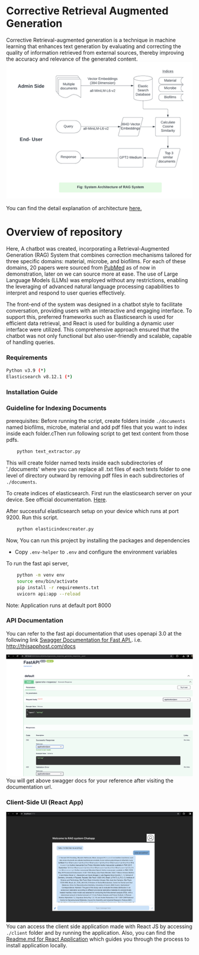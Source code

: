 # Corrective Retrieval Augmented Generation
Corrective Retrieval-augmented generation is a technique in machine learning that enhances text generation by evaluating and correcting the quality of information retrieved from external sources, thereby improving the accuracy and relevance of the generated content.
![ CRAG Architecutre](./assets/sysarchitecture.png)

You can find the detail explanation of architecture [here.](./assets/CRAG.pdf)

# Overview of repository
Here, A chatbot was created, incorporating a Retrieval-Augmented Generation (RAG) System that combines correction mechanisms tailored for three specific domains: material, microbe, and biofilms. For each of these domains, 20 papers were sourced from [PubMed](https://pubmed.ncbi.nlm.nih.gov/) as of now in demonstration, later on we can source more at ease. The use of Large Language Models (LLMs) was employed without any restrictions, enabling the leveraging of advanced natural language processing capabilities to interpret and respond to user queries effectively.

The front-end of the system was designed in a chatbot style to facilitate conversation, providing users with an interactive and engaging interface. To support this, preferred frameworks such as Elasticsearch is used for efficient data retrieval, and React is used for building a dynamic user interface were utilized. This comprehensive approach ensured that the chatbot was not only functional but also user-friendly and scalable, capable of handling queries.

### Requirements

```sh
Python v3.9 (*)
Elasticsearch v8.12.1 (*)
```

### Installation Guide

### Guideline for Indexing Documents
prerequisites: Before running the script, create folders inside `./documents` named biofilms, microbe, material and add pdf files that you want to index inside each folder.cThen run following script to get text content from those pdfs.
```sh
    python text_extractor.py
```
This will create folder named texts inside each subdirectories of './documents' where you can replace all .txt files of each texts folder to one level of directory outward by removing pdf files in each subdirectories of `./documents`. 


To create indices of elasticsearch. First run the elasticsearch server on your device. See official documentation. [Here](https://www.elastic.co/guide/en/elasticsearch/reference/current/starting-elasticsearch.html).

After successful elasticsearch setup on your device which runs at port 9200. Run this script.
```sh
    python elasticindexcreater.py
```

Now, You can run this project by installing the packages and dependencies 
- Copy `.env-helper` to `.env` and configure the environment variables

To run the fast api server,
```sh
    python -m venv env 
    source env/bin/activate
    pip install -r requirements.txt
    uvicorn api:app --reload
```
Note:  Application runs at default port 8000



### API Documentation
You can refer to the fast api documentation that uses openapi 3.0 at the following link
[Swagger Documentation for Fast API.](http://localhost:8080/docs).
i.e. http://thisapphost.com/docs

![Swagger Documentation for the system api](./assets/api.png)
You will get above swagger docs for your reference after visiting the documentation url.


### Client-Side UI (React App)
![CRAG Chat Application](./assets/ui.png)
You can access the client side application made with React JS by accessing `./client` folder and by running the application.
Also, you can find the [Readme.md for React Application](./client/README.md) which guides you through the process to install application locally.

